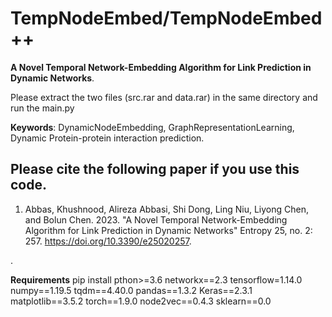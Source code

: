 # TempNodeEmbed/TempNodeEmbed++
**A Novel Temporal Network-Embedding Algorithm for Link Prediction in Dynamic Networks**. 

Please extract the two files (src.rar and data.rar) in the same directory and run the main.py
 
**Keywords**: DynamicNodeEmbedding, GraphRepresentationLearning, Dynamic Protein-protein interaction prediction. 
## Please cite the following paper if you use this code. 

1. Abbas, Khushnood, Alireza Abbasi, Shi Dong, Ling Niu, Liyong Chen, and Bolun Chen. 2023. "A Novel Temporal Network-Embedding Algorithm for Link Prediction in Dynamic Networks" Entropy 25, no. 2: 257. https://doi.org/10.3390/e25020257.

.



**Requirements**
pip install 
pthon>=3.6 networkx==2.3 tensorflow=1.14.0 numpy==1.19.5 tqdm==4.40.0 pandas==1.3.2 Keras==2.3.1 matplotlib==3.5.2 torch==1.9.0 node2vec==0.4.3 sklearn==0.0


